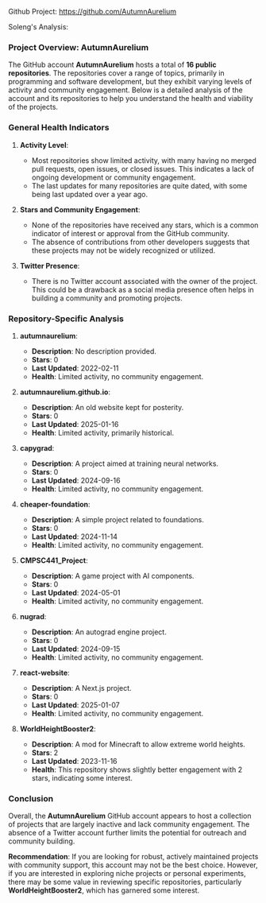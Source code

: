 Github Project: https://github.com/AutumnAurelium

Soleng's Analysis:

### Project Overview: AutumnAurelium

The GitHub account **AutumnAurelium** hosts a total of **16 public repositories**. The repositories cover a range of topics, primarily in programming and software development, but they exhibit varying levels of activity and community engagement. Below is a detailed analysis of the account and its repositories to help you understand the health and viability of the projects.

### General Health Indicators

1. **Activity Level**: 
   - Most repositories show limited activity, with many having no merged pull requests, open issues, or closed issues. This indicates a lack of ongoing development or community engagement.
   - The last updates for many repositories are quite dated, with some being last updated over a year ago.

2. **Stars and Community Engagement**:
   - None of the repositories have received any stars, which is a common indicator of interest or approval from the GitHub community.
   - The absence of contributions from other developers suggests that these projects may not be widely recognized or utilized.

3. **Twitter Presence**:
   - There is no Twitter account associated with the owner of the project. This could be a drawback as a social media presence often helps in building a community and promoting projects.

### Repository-Specific Analysis

1. **autumnaurelium**:
   - **Description**: No description provided.
   - **Stars**: 0
   - **Last Updated**: 2022-02-11
   - **Health**: Limited activity, no community engagement.

2. **autumnaurelium.github.io**:
   - **Description**: An old website kept for posterity.
   - **Stars**: 0
   - **Last Updated**: 2025-01-16
   - **Health**: Limited activity, primarily historical.

3. **capygrad**:
   - **Description**: A project aimed at training neural networks.
   - **Stars**: 0
   - **Last Updated**: 2024-09-16
   - **Health**: Limited activity, no community engagement.

4. **cheaper-foundation**:
   - **Description**: A simple project related to foundations.
   - **Stars**: 0
   - **Last Updated**: 2024-11-14
   - **Health**: Limited activity, no community engagement.

5. **CMPSC441_Project**:
   - **Description**: A game project with AI components.
   - **Stars**: 0
   - **Last Updated**: 2024-05-01
   - **Health**: Limited activity, no community engagement.

6. **nugrad**:
   - **Description**: An autograd engine project.
   - **Stars**: 0
   - **Last Updated**: 2024-09-15
   - **Health**: Limited activity, no community engagement.

7. **react-website**:
   - **Description**: A Next.js project.
   - **Stars**: 0
   - **Last Updated**: 2025-01-07
   - **Health**: Limited activity, no community engagement.

8. **WorldHeightBooster2**:
   - **Description**: A mod for Minecraft to allow extreme world heights.
   - **Stars**: 2
   - **Last Updated**: 2023-11-16
   - **Health**: This repository shows slightly better engagement with 2 stars, indicating some interest.

### Conclusion

Overall, the **AutumnAurelium** GitHub account appears to host a collection of projects that are largely inactive and lack community engagement. The absence of a Twitter account further limits the potential for outreach and community building. 

**Recommendation**: If you are looking for robust, actively maintained projects with community support, this account may not be the best choice. However, if you are interested in exploring niche projects or personal experiments, there may be some value in reviewing specific repositories, particularly **WorldHeightBooster2**, which has garnered some interest.